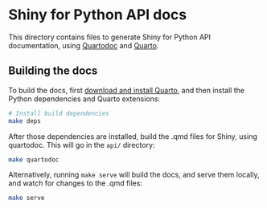 Shiny for Python API docs
=========================

This directory contains files to generate Shiny for Python API documentation, using [Quartodoc](https://machow.github.io/quartodoc/get-started/overview.html) and [Quarto](https://quarto.org/).

## Building the docs

To build the docs, first [download and install Quarto](https://quarto.org/docs/get-started/), and then install the Python dependencies and Quarto extensions:

```bash
# Install build dependencies
make deps
```

After those dependencies are installed, build the .qmd files for Shiny, using quartodoc. This will go in the `api/` directory:

```bash
make quartodoc
```

Alternatively, running `make serve` will build the docs, and serve them locally, and watch for changes to the .qmd files:

```bash
make serve
```
